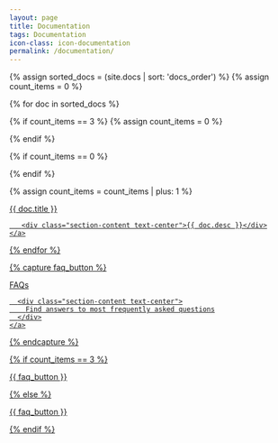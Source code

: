```yaml
---
layout: page
title: Documentation
tags: Documentation
icon-class: icon-documentation
permalink: /documentation/
---
```


{% assign sorted_docs = (site.docs | sort: 'docs_order') %}
{% assign count_items = 0 %}

{% for doc in sorted_docs %}

  {% if count_items == 3 %}
    {% assign count_items = 0 %}
</div>
  {% endif %}

  {% if count_items == 0 %}
<div class="panel-row2 clearfix">
  {% endif %}

  {% assign count_items = count_items | plus: 1 %}
  <div class="col-xs-4 col-sm-4 col-md-4 col-lg-4 section">
    <a class="section-link" href="{{ doc.permalink }}">
      <div class="section-title clearfix">
        <div class="{{ doc.icon-class }} close-icon-0 section-circle section-circle_blue"></div>
        <div class="section-sub-circle">{{ doc.title }}</div>
      </div>

       <div class="section-content text-center">{{ doc.desc }}</div>
    </a>
  </div>

{% endfor %}

{% capture faq_button %}
  <div class="col-xs-4 col-sm-4 col-md-4 col-lg-4 section">
    <a class="section-link" href="/faq">
      <div class="section-title">
        <div class="icon-help close-icon-0 section-circle section-circle_blue"></div>
        <div class="section-sub-circle">FAQs</div>
      </div>

      <div class="section-content text-center">
        Find answers to most frequently asked questions
      </div>
    </a>
  </div>
{% endcapture %}


{% if count_items == 3 %}
</div>

<div class="panel-row2 clearfix">

{{ faq_button }}

</div>
{% else %}

{{ faq_button }}

{% endif %}

</div>
